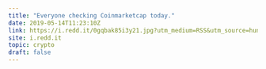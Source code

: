 ```yaml
---
title: "Everyone checking Coinmarketcap today."
date: 2019-05-14T11:23:10Z
link: https://i.redd.it/0gqbak85i3y21.jpg?utm_medium=RSS&utm_source=hune
site: i.redd.it
topic: crypto
draft: false
---
```


